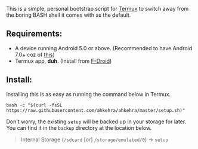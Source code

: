 This is a simple, personal bootstrap script for [Termux](https://github.com/termux/termux-app/releases) to switch away from the boring BASH shell it comes with as the default.

## Requirements:
 - A device running Android 5.0 or above. (Recommended to have Android 7.0+ coz of [this](https://www.reddit.com/r/termux/comments/dnzdbs/end_of_android56_support_on_20200101/))
 - Termux app, __duh__. (Install from [F-Droid](https://f-droid.org/packages/com.termux/))

## Install:
Installing this is as easy as running the command below in Termux.
```shell
bash -c "$(curl -fsSL https://raw.githubusercontent.com/ahkehra/ahkehra/master/setup.sh)"
```

Don't worry, the existing `setup` will be backed up in your storage for later. You can find it in the `backup` directory at the location below.
> Internal Storage (`/sdcard` [or] `/storage/emulated/0`) -> `setup`
